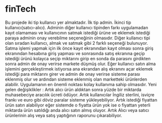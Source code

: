 # finTech
Bu projede iki tip kullanıcı yer almaktadır.
İlk tip admin.
İkinci tip kullanıcı(satıcı-alıcı).
Adminin diğer kullanıcı tipinden farkı uygulamadan kayıt olamaması ve kullanıcının satmak istediği ürüne ve eklemek istediği paraya adminin onay verebilme seçeneğinin olmasıdır.
Diğer kullanıcı tipi olan sıradan kullanıcı, almak ve satmak gibi 2 farklı seçeneği bulunuyor.
Satma işlemi yapmak için ilk önce kayıt ekranından kayıt olması sonra giriş ekranından hesabına giriş yapması ve sonrasında satış ekranına geçip istediği ürünü kolayca seçip miktarını girip en sonda da parasını girdikten sonra admin de onay verirse markete düşmüş olur. Eğer kullanıcı satın alma işlemini gerçekleştirmek istiyorsa ana ekrandan alış ekranını açar eklemek istediği para miktarını girer ve admin de onay verirse sisteme parası eklenmiş olur ve ardından sisteme eklenmiş olan marketteki ürünlerden alabilir.
Uygulamanın en önemli noktası kolay kullanıma sahip olmasıdır.
Yeni gelen değişiklikler :
Artık alıcı ürün aldıktan sonra yüzde bir miktarda muhasebeciye aracılık ücreti ödüyor.
Artık kullanıcılar İngiliz sterlini, isviçre frankı ve euro gibi döviz paralar sisteme yükleyebiliyor.
Artık istediği fiyattan ürün satın alabiliyor eğer sistemde o fiyatta ürün yok ise o fiyattan yeterli miktarda ürün satıldığı anda alıcı satın almış oluyor.
Artık Alıcı veya satıcı ürünlerinin alış veya satış yaptığının raporunu çıkarabiliyor.
